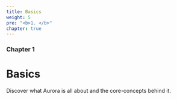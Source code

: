 ```yaml
---
title: Basics
weight: 5
pre: "<b>1. </b>"
chapter: true
---
```


### Chapter 1

# Basics

Discover what Aurora is all about and the core-concepts behind it.